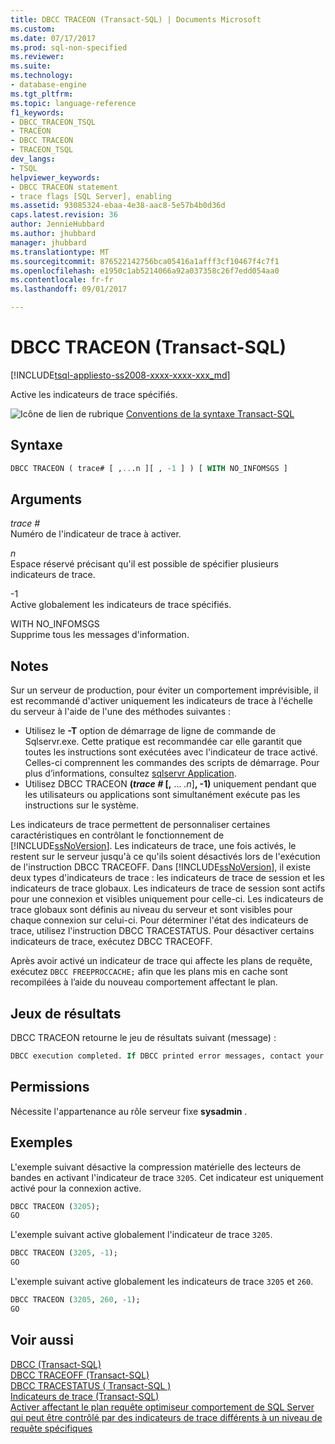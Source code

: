```yaml
---
title: DBCC TRACEON (Transact-SQL) | Documents Microsoft
ms.custom: 
ms.date: 07/17/2017
ms.prod: sql-non-specified
ms.reviewer: 
ms.suite: 
ms.technology:
- database-engine
ms.tgt_pltfrm: 
ms.topic: language-reference
f1_keywords:
- DBCC_TRACEON_TSQL
- TRACEON
- DBCC TRACEON
- TRACEON_TSQL
dev_langs:
- TSQL
helpviewer_keywords:
- DBCC TRACEON statement
- trace flags [SQL Server], enabling
ms.assetid: 93085324-ebaa-4e38-aac8-5e57b4b0d36d
caps.latest.revision: 36
author: JennieHubbard
ms.author: jhubbard
manager: jhubbard
ms.translationtype: MT
ms.sourcegitcommit: 876522142756bca05416a1afff3cf10467f4c7f1
ms.openlocfilehash: e1950c1ab5214066a92a037358c26f7edd054aa0
ms.contentlocale: fr-fr
ms.lasthandoff: 09/01/2017

---
```

# <a name="dbcc-traceon-transact-sql"></a>DBCC TRACEON (Transact-SQL)
[!INCLUDE[tsql-appliesto-ss2008-xxxx-xxxx-xxx_md](../../includes/tsql-appliesto-ss2008-xxxx-xxxx-xxx-md.md)]

Active les indicateurs de trace spécifiés.
  
![Icône de lien de rubrique](../../database-engine/configure-windows/media/topic-link.gif "Icône lien de rubrique") [Conventions de la syntaxe Transact-SQL](../../t-sql/language-elements/transact-sql-syntax-conventions-transact-sql.md)
  
## <a name="syntax"></a>Syntaxe  
  
```sql
DBCC TRACEON ( trace# [ ,...n ][ , -1 ] ) [ WITH NO_INFOMSGS ]  
```  
  
## <a name="arguments"></a>Arguments  
*trace #*  
Numéro de l'indicateur de trace à activer.  
  
*n*  
Espace réservé précisant qu'il est possible de spécifier plusieurs indicateurs de trace.  
  
-1  
Active globalement les indicateurs de trace spécifiés.  
  
WITH NO_INFOMSGS  
Supprime tous les messages d'information.  
  
## <a name="remarks"></a>Notes  
Sur un serveur de production, pour éviter un comportement imprévisible, il est recommandé d'activer uniquement les indicateurs de trace à l'échelle du serveur à l'aide de l'une des méthodes suivantes :
-   Utilisez le **-T** option de démarrage de ligne de commande de Sqlservr.exe. Cette pratique est recommandée car elle garantit que toutes les instructions sont exécutées avec l'indicateur de trace activé. Celles-ci comprennent les commandes des scripts de démarrage. Pour plus d’informations, consultez [sqlservr Application](../../tools/sqlservr-application.md).  
-   Utilisez DBCC TRACEON **(***trace #* [**,** ... *.n*]**, -1)** uniquement pendant que les utilisateurs ou applications sont simultanément exécute pas les instructions sur le système.  

Les indicateurs de trace permettent de personnaliser certaines caractéristiques en contrôlant le fonctionnement de [!INCLUDE[ssNoVersion](../../includes/ssnoversion-md.md)]. Les indicateurs de trace, une fois activés, le restent sur le serveur jusqu'à ce qu'ils soient désactivés lors de l'exécution de l'instruction DBCC TRACEOFF. Dans [!INCLUDE[ssNoVersion](../../includes/ssnoversion-md.md)], il existe deux types d'indicateurs de trace : les indicateurs de trace de session et les indicateurs de trace globaux. Les indicateurs de trace de session sont actifs pour une connexion et visibles uniquement pour celle-ci. Les indicateurs de trace globaux sont définis au niveau du serveur et sont visibles pour chaque connexion sur celui-ci. Pour déterminer l'état des indicateurs de trace, utilisez l'instruction DBCC TRACESTATUS. Pour désactiver certains indicateurs de trace, exécutez DBCC TRACEOFF.
  
Après avoir activé un indicateur de trace qui affecte les plans de requête, exécutez `DBCC FREEPROCCACHE;` afin que les plans mis en cache sont recompilées à l’aide du nouveau comportement affectant le plan.
  
## <a name="result-sets"></a>Jeux de résultats  
 DBCC TRACEON retourne le jeu de résultats suivant (message) :  
  
```sql
DBCC execution completed. If DBCC printed error messages, contact your system administrator.  
```  
  
## <a name="permissions"></a>Permissions  
Nécessite l'appartenance au rôle serveur fixe **sysadmin** .
  
## <a name="examples"></a>Exemples  
L'exemple suivant désactive la compression matérielle des lecteurs de bandes en activant l'indicateur de trace `3205`. Cet indicateur est uniquement activé pour la connexion active.
  
```sql  
DBCC TRACEON (3205);  
GO  
```  
  
L'exemple suivant active globalement l'indicateur de trace `3205`.
  
```sql  
DBCC TRACEON (3205, -1);  
GO  
```  
  
L'exemple suivant active globalement les indicateurs de trace `3205` et `260`.
  
```sql  
DBCC TRACEON (3205, 260, -1);  
GO  
```  
  
## <a name="see-also"></a>Voir aussi  
[DBCC &#40;Transact-SQL&#41;](../../t-sql/database-console-commands/dbcc-transact-sql.md)  
[DBCC TRACEOFF &#40;Transact-SQL&#41;](../../t-sql/database-console-commands/dbcc-traceoff-transact-sql.md)  
[DBCC TRACESTATUS &#40; Transact-SQL &#41;](../../t-sql/database-console-commands/dbcc-tracestatus-transact-sql.md)  
[Indicateurs de trace &#40;Transact-SQL&#41;](../../t-sql/database-console-commands/dbcc-traceon-trace-flags-transact-sql.md)  
[Activer affectant le plan requête optimiseur comportement de SQL Server qui peut être contrôlé par des indicateurs de trace différents à un niveau de requête spécifiques](https://support.microsoft.com/kb/2801413)
  
  

